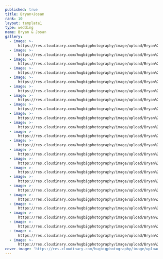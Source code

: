 ```yaml
---
published: true
title: Bryan+Josan
rank: 10
layout: template1
type: wedding
name: Bryan & Josan
gallery:
  - image: >-
      https://res.cloudinary.com/hugbigphotography/image/upload/Bryan%2BJosan/2.jpg
  - image: >-
      https://res.cloudinary.com/hugbigphotography/image/upload/Bryan%2BJosan/3.jpg
  - image: >-
      https://res.cloudinary.com/hugbigphotography/image/upload/Bryan%2BJosan/4.jpg
  - image: >-
      https://res.cloudinary.com/hugbigphotography/image/upload/Bryan%2BJosan/5.jpg
  - image: >-
      https://res.cloudinary.com/hugbigphotography/image/upload/Bryan%2BJosan/6.jpg
  - image: >-
      https://res.cloudinary.com/hugbigphotography/image/upload/Bryan%2BJosan/7.jpg
  - image: >-
      https://res.cloudinary.com/hugbigphotography/image/upload/Bryan%2BJosan/8.jpg
  - image: >-
      https://res.cloudinary.com/hugbigphotography/image/upload/Bryan%2BJosan/9.jpg
  - image: >-
      https://res.cloudinary.com/hugbigphotography/image/upload/Bryan%2BJosan/10.jpg
  - image: >-
      https://res.cloudinary.com/hugbigphotography/image/upload/Bryan%2BJosan/11.jpg
  - image: >-
      https://res.cloudinary.com/hugbigphotography/image/upload/Bryan%2BJosan/12.jpg
  - image: >-
      https://res.cloudinary.com/hugbigphotography/image/upload/Bryan%2BJosan/13.jpg
  - image: >-
      https://res.cloudinary.com/hugbigphotography/image/upload/Bryan%2BJosan/14.jpg
  - image: >-
      https://res.cloudinary.com/hugbigphotography/image/upload/Bryan%2BJosan/15.jpg
  - image: >-
      https://res.cloudinary.com/hugbigphotography/image/upload/Bryan%2BJosan/16.jpg
  - image: >-
      https://res.cloudinary.com/hugbigphotography/image/upload/Bryan%2BJosan/17.jpg
  - image: >-
      https://res.cloudinary.com/hugbigphotography/image/upload/Bryan%2BJosan/18.jpg
  - image: >-
      https://res.cloudinary.com/hugbigphotography/image/upload/Bryan%2BJosan/19.jpg
  - image: >-
      https://res.cloudinary.com/hugbigphotography/image/upload/Bryan%2BJosan/20.jpg
  - image: >-
      https://res.cloudinary.com/hugbigphotography/image/upload/Bryan%2BJosan/21.jpg
  - image: >-
      https://res.cloudinary.com/hugbigphotography/image/upload/Bryan%2BJosan/22.jpg
  - image: >-
      https://res.cloudinary.com/hugbigphotography/image/upload/Bryan%2BJosan/23.jpg
  - image: >-
      https://res.cloudinary.com/hugbigphotography/image/upload/Bryan%2BJosan/24.jpg
cover-image: 'https://res.cloudinary.com/hugbigphotography/image/upload/Bryan%2BJosan/1.jpg'
---
```


